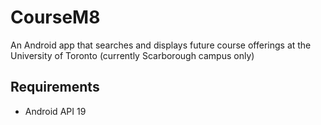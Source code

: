 # CourseM8
An Android app that searches and displays future course offerings at the University of Toronto (currently Scarborough campus only)

## Requirements
- Android API 19

